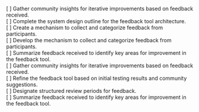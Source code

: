 [ ] Gather community insights for iterative improvements based on feedback received.  
[ ] Complete the system design outline for the feedback tool architecture.  
[ ] Create a mechanism to collect and categorize feedback from participants.  
[ ] Develop the mechanism to collect and categorize feedback from participants.  
[ ] Summarize feedback received to identify key areas for improvement in the feedback tool.  
[ ] Gather community insights for iterative improvements based on feedback received.  
[ ] Refine the feedback tool based on initial testing results and community suggestions.  
[ ] Designate structured review periods for feedback.  
[ ] Summarize feedback received to identify key areas for improvement in the feedback tool.